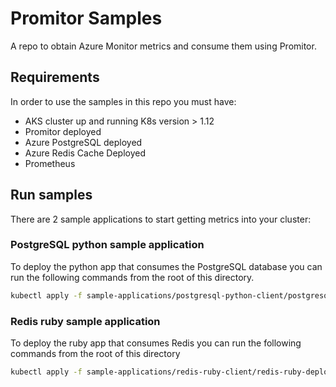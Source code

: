 # Promitor Samples
A repo to obtain Azure Monitor metrics and consume them using Promitor.

## Requirements

In order to use the samples in this repo you must have:

- AKS cluster up and running K8s version > 1.12
- Promitor deployed
- Azure PostgreSQL deployed
- Azure Redis Cache Deployed
- Prometheus

## Run samples

There are 2 sample applications to start getting metrics into your cluster:

### PostgreSQL python sample application

To deploy the python app that consumes the PostgreSQL database you can run the following commands from the root of this directory.

```bash
kubectl apply -f sample-applications/postgresql-python-client/postgresql-python-deployment.yaml
```

### Redis ruby sample application

To deploy the ruby app that consumes Redis you can run the following commands from the root of this directory

```bash
kubectl apply -f sample-applications/redis-ruby-client/redis-ruby-deployment.yaml
```